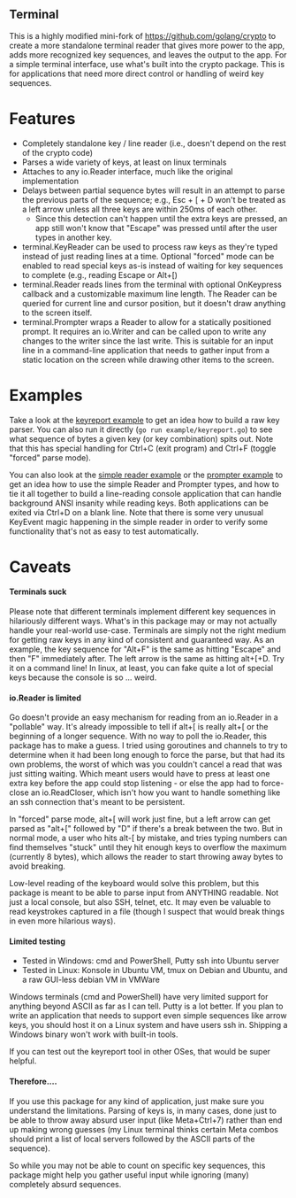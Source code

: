 Terminal
---

This is a highly modified mini-fork of https://github.com/golang/crypto to
create a more standalone terminal reader that gives more power to the app, adds
more recognized key sequences, and leaves the output to the app.  For a simple
terminal interface, use what's built into the crypto package.  This is for
applications that need more direct control or handling of weird key sequences.

Features
===

- Completely standalone key / line reader (i.e., doesn't depend on the rest of
  the crypto code)
- Parses a wide variety of keys, at least on linux terminals
- Attaches to any io.Reader interface, much like the original implementation
- Delays between partial sequence bytes will result in an attempt to parse the
  previous parts of the sequence; e.g., Esc + [ + D won't be treated as a left
  arrow unless all three keys are within 250ms of each other.
  - Since this detection can't happen until the extra keys are pressed, an app
    still won't know that "Escape" was pressed until after the user types in
    another key.
- terminal.KeyReader can be used to process raw keys as they're typed instead
  of just reading lines at a time.  Optional "forced" mode can be enabled to
  read special keys as-is instead of waiting for key sequences to complete
  (e.g., reading Escape or Alt+[)
- terminal.Reader reads lines from the terminal with optional OnKeypress
  callback and a customizable maximum line length.  The Reader can be queried
  for current line and cursor position, but it doesn't draw anything to the
  screen itself.
- terminal.Prompter wraps a Reader to allow for a statically positioned prompt.
  It requires an io.Writer and can be called upon to write any changes to the
  writer since the last write.  This is suitable for an input line in a
  command-line application that needs to gather input from a static location on
  the screen while drawing other items to the screen.

Examples
===

Take a look at the [keyreport example](example/keyreport.go) to get an idea how
to build a raw key parser.  You can also run it directly (`go run
example/keyreport.go`) to see what sequence of bytes a given key (or key
combination) spits out.  Note that this has special handling for Ctrl+C (exit
program) and Ctrl+F (toggle "forced" parse mode).

You can also look at the [simple reader example](example/simple.go) or the
[prompter example](example/prompter.go) to get an idea how to use the simple
Reader and Prompter types, and how to tie it all together to build a
line-reading console application that can handle background ANSI insanity while
reading keys.  Both applications can be exited via Ctrl+D on a blank line.
Note that there is some very unusual KeyEvent magic happening in the simple
reader in order to verify some functionality that's not as easy to test
automatically.

Caveats
===

#### Terminals suck

Please note that different terminals implement different key sequences in
hilariously different ways.  What's in this package may or may not actually
handle your real-world use-case.  Terminals are simply not the right medium for
getting raw keys in any kind of consistent and guaranteed way.  As an example,
the key sequence for "Alt+F" is the same as hitting "Escape" and then "F"
immediately after.  The left arrow is the same as hitting alt+[+D.  Try it on a
command line!  In linux, at least, you can fake quite a lot of special keys
because the console is so ... weird.

#### io.Reader is limited

Go doesn't provide an easy mechanism for reading from an io.Reader in a
"pollable" way.  It's already impossible to tell if alt+[ is really alt+[ or
the beginning of a longer sequence.  With no way to poll the io.Reader, this
package has to make a guess.  I tried using goroutines and channels to try to
determine when it had been long enough to force the parse, but that had its own
problems, the worst of which was you couldn't cancel a read that was just
sitting waiting.  Which meant users would have to press at least one extra key
before the app could stop listening - or else the app had to force-close an
io.ReadCloser, which isn't how you want to handle something like an ssh
connection that's meant to be persistent.

In "forced" parse mode, alt+[ will work just fine, but a left arrow can get
parsed as "alt+[" followed by "D" if there's a break between the two.  But in
normal mode, a user who hits alt-[ by mistake, and tries typing numbers can
find themselves "stuck" until they hit enough keys to overflow the maximum
(currently 8 bytes), which allows the reader to start throwing away bytes to
avoid breaking.

Low-level reading of the keyboard would solve this problem, but this package is
meant to be able to parse input from ANYTHING readable.  Not just a local
console, but also SSH, telnet, etc.  It may even be valuable to read keystrokes
captured in a file (though I suspect that would break things in even more
hilarious ways).

#### Limited testing


- Tested in Windows: cmd and PowerShell, Putty ssh into Ubuntu server
- Tested in Linux: Konsole in Ubuntu VM, tmux on Debian and Ubuntu, and a raw
  GUI-less debian VM in VMWare

Windows terminals (cmd and PowerShell) have very limited support for anything
beyond ASCII as far as I can tell.  Putty is a lot better.  If you plan to
write an application that needs to support even simple sequences like arrow
keys, you should host it on a Linux system and have users ssh in.  Shipping a
Windows binary won't work with built-in tools.

If you can test out the keyreport tool in other OSes, that would be super
helpful.

#### Therefore....

If you use this package for any kind of application, just make sure you
understand the limitations.  Parsing of keys is, in many cases, done just to be
able to throw away absurd user input (like Meta+Ctrl+7) rather than end up
making wrong guesses (my Linux terminal thinks certain Meta combos should print
a list of local servers followed by the ASCII parts of the sequence).

So while you may not be able to count on specific key sequences, this package
might help you gather useful input while ignoring (many) completely absurd
sequences.
